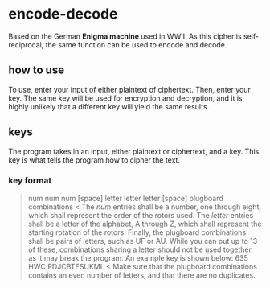 # encode-decode
Based on the German **Enigma machine** used in WWII. As this cipher is self-reciprocal, the same function can be used to encode and decode.
## how to use
To use, enter your input of either plaintext of ciphertext. Then, enter your key. The same key will be used for encryption and decryption, and it is highly unlikely that a different key will yield the same results.
## keys
The program takes in an input, either plaintext or ciphertext, and a key. This key is what tells the program how to cipher the text.
### key format
> num num num \[space] letter letter letter \[space] plugboard combinations <
The *num* entries shall be a number, one through eight, which shall represent the order of the rotors used.
The *letter* entries shall be a letter of the alphabet, A through Z, which shall represent the starting rotation of the rotors.
Finally, the plugboard combinations shall be pairs of letters, such as UF or AU. While you can put up to 13 of these, combinations sharing a letter should not be used together, as it may break the program.
An example key is shown below:
> 635 HWC PDJCBTESUKML <
Make sure that the plugboard combinations contains an even number of letters, and that there are no duplicates.
